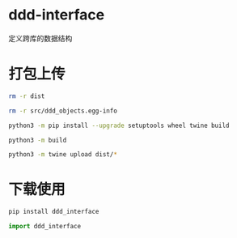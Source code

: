 # ddd-interface

定义跨库的数据结构

# 打包上传
```bash
rm -r dist

rm -r src/ddd_objects.egg-info

python3 -m pip install --upgrade setuptools wheel twine build

python3 -m build

python3 -m twine upload dist/*
```
# 下载使用
```bash
pip install ddd_interface
```
```python
import ddd_interface
```